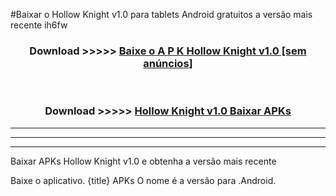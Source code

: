 #Baixar o Hollow Knight v1.0  para tablets Android gratuitos a versão mais recente ih6fw


<div align="center">
<h3>Download >>>>> <a href="https://pt-web.web.app/?pt= Hollow Knight v1.0">Baixe o A P K Hollow Knight v1.0 [sem anúncios]</a></h3><br>

<h3>Download >>>>> <a href="https://pt-web.web.app/?pt= Hollow Knight v1.0">Hollow Knight v1.0 Baixar APKs</a></h3>
</div>

----------------------------------------------------------

----------------------------------------------------------

----------------------------------------------------------

Baixar APKs Hollow Knight v1.0 e obtenha a versão mais recente

Baixe o aplicativo. {title} APKs O nome é a versão para .Android.


